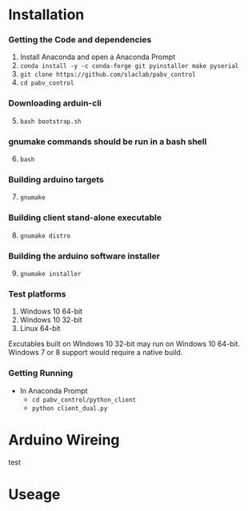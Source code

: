 # Installation
### Getting the Code and dependencies
1. Install Anaconda and open a Anaconda Prompt
2.   `conda install -y -c conda-forge git pyinstaller make pyserial`
3. `git clone https://github.com/slaclab/pabv_control`
4. `cd pabv_control`
### Downloading arduin-cli
5. `bash bootstrap.sh`
### gnumake commands should be run in a bash shell
6.  `bash`
### Building arduino targets
7. `gnumake`
### Building client stand-alone executable
8.  `gnumake distro`
### Building the arduino software installer
9.  `gnumake installer`

### Test platforms
1. Windows 10 64-bit
2. Windows 10 32-bit
3. Linux 64-bit

Excutables built on WIndows 10 32-bit may run on Windows 10 64-bit. Windows 7 or 8 support would require a native build.

### Getting Running
- In Anaconda Prompt  
  - `cd pabv_control/python_client`  
  - `python client_dual.py`  

# Arduino Wireing
test

# Useage
